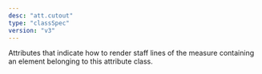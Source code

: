 ```yaml
---
desc: "att.cutout"
type: "classSpec"
version: "v3"
---
```


Attributes that indicate how to render staff lines of the measure containing an element
belonging to this attribute class.